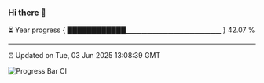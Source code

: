 ### Hi there 👋

⏳ Year progress { ████████████▁▁▁▁▁▁▁▁▁▁▁▁▁▁▁▁▁▁ } 42.07 %

---

⏰ Updated on Tue, 03 Jun 2025 13:08:39 GMT

![Progress Bar CI](https://github.com/IshwaranRudhara/GIT-ACTION/workflows/Progress%20Bar%20CI/badge.svg)
